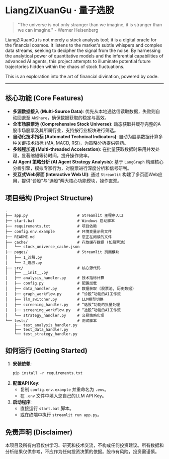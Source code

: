 # LiangZiXuanGu · 量子选股

> "The universe is not only stranger than we imagine, it is stranger than we can imagine." - Werner Heisenberg

LiangZiXuanGu is not merely a stock analysis tool; it is a digital oracle for the financial cosmos. It listens to the market's subtle whispers and complex data streams, seeking to decipher the signal from the noise. By harnessing the analytical power of quantitative models and the inferential capabilities of advanced AI agents, this project attempts to illuminate potential future trajectories hidden within the chaos of stock fluctuations.

This is an exploration into the art of financial divination, powered by code.

---

## 核心功能 (Core Features)

*   **多源数据接入 (Multi-Source Data)**: 优先从本地通达信读取数据，失败则自动回退至 `AkShare`，确保数据获取的稳定与高效。
*   **全市场股票池 (Comprehensive Stock Universe)**: 动态获取并缓存完整的A股市场股票及其所属行业，支持按行业板块进行筛选。
*   **自动化技术指标 (Automated Technical Indicators)**: 自动为股票数据计算多种关键技术指标 (MA, MACD, RSI)，为策略分析提供弹药。
*   **多线程加速 (Multi-threaded Acceleration)**: 在批量获取数据时采用并发处理，显著缩短等待时间，提升操作效率。
*   **AI Agent 策略分析 (AI Agent Strategy Analysis)**: 基于 `LangGraph` 构建核心分析引擎，模拟专家行为，对股票进行深度分析和信号研判。
*   **交互式Web界面 (Interactive Web UI)**: 通过 `Streamlit` 构建了多页面Web应用，提供“诊股”与“选股”两大核心功能模块，操作直观。

## 项目结构 (Project Structure)

```
.
├── app.py                      # Streamlit 主程序入口
├── start.bat                   # Windows 启动脚本
├── requirements.txt            # 项目依赖
├── config.env.example          # 环境变量示例文件
├── README.md                   # 您正在阅读的文件
├── cache/                      # 存放缓存数据 (如股票池)
│   └── stock_universe_cache.json
├── pages/                      # Streamlit 页面模块
│   ├── 1_诊股.py
│   └── 2_选股.py
├── src/                        # 核心源代码
│   ├── __init__.py
│   ├── analysis_handler.py     # 技术指标计算
│   ├── config.py               # 配置加载
│   ├── data_handler.py         # 数据获取 (股票池, 历史数据)
│   ├── graph_workflow.py       # “诊股”功能的AI工作流
│   ├── llm_switcher.py         # LLM模型切换
│   ├── screening_handler.py    # “选股”功能的批量处理
│   ├── screening_workflow.py   # “选股”功能的AI工作流
│   └── strategy_handler.py     # 交易策略实现
└── tests/                      # 测试脚本
    ├── test_analysis_handler.py
    ├── test_data_handler.py
    └── test_strategy_handler.py
```

## 如何运行 (Getting Started)

1.  **安装依赖**:
    ```shell
    pip install -r requirements.txt
    ```
2.  **配置API Key**:
    *   复制 `config.env.example` 并重命名为 `.env`。
    *   在 `.env` 文件中填入您自己的LLM API Key。
3.  **启动程序**:
    *   直接运行 `start.bat` 脚本。
    *   或在终端中执行 `streamlit run app.py`。

## 免责声明 (Disclaimer)

本项目及所有内容仅供学习、研究和技术交流，不构成任何投资建议。所有数据和分析结果仅供参考，不应作为任何投资决策的依据。股市有风险，投资需谨慎。